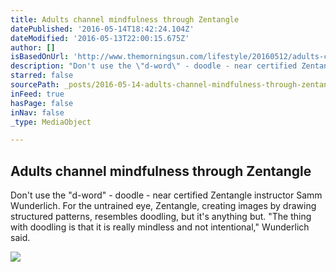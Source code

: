 ```yaml
---
title: Adults channel mindfulness through Zentangle
datePublished: '2016-05-14T18:42:24.104Z'
dateModified: '2016-05-13T22:00:15.675Z'
author: []
isBasedOnUrl: 'http://www.themorningsun.com/lifestyle/20160512/adults-channel-mindfulness-through-zentangle'
description: "Don't use the \"d-word\" - doodle - near certified Zentangle instructor Samm Wunderlich. For the untrained eye, Zentangle, creating images by drawing structured patterns, resembles doodling, but it's anything but. \"The thing with doodling is that it is really mindless and not intentional,\" Wunderlich said."
starred: false
sourcePath: _posts/2016-05-14-adults-channel-mindfulness-through-zentangle.md
inFeed: true
hasPage: false
inNav: false
_type: MediaObject

---
```

<article style=""><h1>Adults channel mindfulness through Zentangle</h1><p>Don't use the "d-word" - doodle - near certified Zentangle instructor Samm Wunderlich. For the untrained eye, Zentangle, creating images by drawing structured patterns, resembles doodling, but it's anything but. "The thing with doodling is that it is really mindless and not intentional," Wunderlich said.</p><img src="http://www.themorningsun.com/apps/pbcsi.dll/storyimage/MS/20160512/NEWS/160519852/AR/0/AR-160519852.jpg?Maxh=1500&amp;Maxw=1500" /></article>
